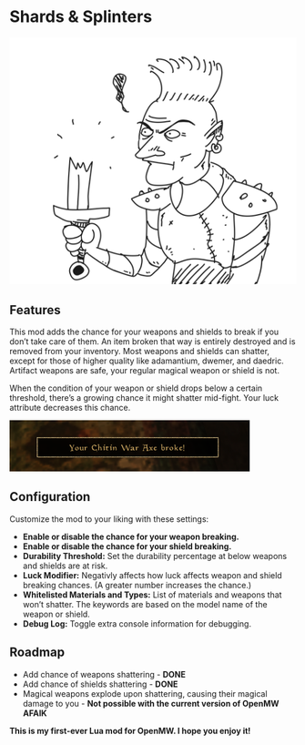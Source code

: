 # Shards & Splinters

![A drawing of a dunmer with a broken sword](images/dunmer.png "A drawing of a dunmer with a broken sword")

## Features

This mod adds the chance for your weapons and shields to break if you don’t take care of them. An item broken that way is entirely destroyed and is removed from your inventory. Most weapons and shields can shatter, except for those of higher quality like adamantium, dwemer, and daedric. Artifact weapons are safe, your regular magical weapon or shield is not.

When the condition of your weapon or shield drops below a certain threshold, there’s a growing chance it might shatter mid-fight. Your luck attribute decreases this chance.

![Your chitin war axe broke!](images/broke.png "Your chitin war axe broke!")

## Configuration

Customize the mod to your liking with these settings:

* **Enable or disable the chance for your weapon breaking.**
* **Enable or disable the chance for your shield breaking.**
* **Durability Threshold:** Set the durability percentage at below weapons and shields are at risk.
* **Luck Modifier:** Negativly affects how luck affects weapon and shield breaking chances. (A greater number increases the chance.)
* **Whitelisted Materials and Types:** List of materials and weapons that won’t shatter. The keywords are based on the model name of the weapon or shield.
* **Debug Log:** Toggle extra console information for debugging.

## Roadmap

* Add chance of weapons shattering - **DONE**
* Add chance of shields shattering - **DONE**
* Magical weapons explode upon shattering, causing their magical damage to you - **Not possible with the current version of OpenMW AFAIK** 

**This is my first-ever Lua mod for OpenMW. I hope you enjoy it!**
